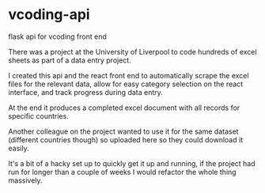 # vcoding-api
flask api for vcoding front end

There was a project at the University of Liverpool to code hundreds of excel sheets as part of a data entry project.

I created this api and the react front end to automatically scrape the excel files for the relevant data, allow for easy category selection on the react interface, and track progress during data entry.

At the end it produces a completed excel document with all records for specific countries. 

Another colleague on the project wanted to use it for the same dataset (different countries though) so uploaded here so they could download it easily.

It's a bit of a hacky set up to quickly get it up and running, if the project had run for longer than a couple of weeks I would refactor the whole thing massively.
